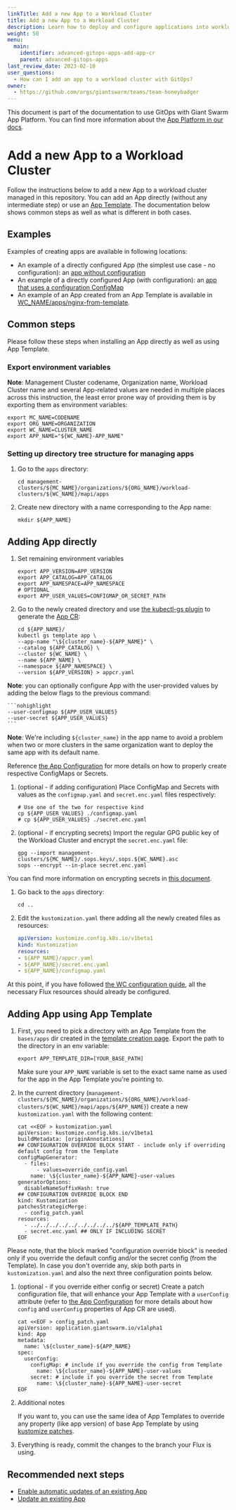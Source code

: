 ```yaml
---
linkTitle: Add a new App to a Workload Cluster
title: Add a new App to a Workload Cluster
description: Learn how to deploy and configure applications into workload clusters using GitOps.
weight: 50
menu:
  main:
    identifier: advanced-gitops-apps-add-app-cr
    parent: advanced-gitops-apps
last_review_date: 2023-02-10
user_questions:
  - How can I add an app to a workload cluster with GitOps?
owner:
  - https://github.com/orgs/giantswarm/teams/team-honeybadger
---
```


This document is part of the documentation to use GitOps with Giant Swarm App Platform. You can find more information about the [App Platform in our docs](/platform-overview/app-platform/).

# Add a new App to a Workload Cluster

Follow the instructions below to add a new App to a workload cluster managed in this repository. You can add an App directly (without any intermediate step) or use an [App Template](/advanced/gitops/apps/advanced-gitops-apps-add-app-template). The documentation below shows common steps as well as what is different in both cases.

## Examples

Examples of creating apps are available in following locations:

- An example of a directly configured App (the simplest use case - no configuration): an [app without configuration](https://github.com/giantswarm/gitops-template/tree/main//management-clusters/MC_NAME/organizations/ORG_NAME/workload-clusters/WC_NAME/apps/hello-world/)
- An example of a directly configured App (with configuration): an [app that uses a configuration ConfigMap](https://github.com/giantswarm/gitops-template/tree/main//management-clusters/MC_NAME/organizations/ORG_NAME/workload-clusters/WC_NAME/apps/nginx-ingress-controller/)
- An example of an App created from an App Template is available in [WC_NAME/apps/nginx-from-template](https://github.com/giantswarm/gitops-template/tree/main//management-clusters/MC_NAME/organizations/ORG_NAME/workload-clusters/WC_NAME/apps/nginx-from-template/).

## Common steps

Please follow these steps when installing an App directly as well as using App Template.

### Export environment variables

__Note__: Management Cluster codename, Organization name, Workload Cluster name and several App-related values are needed in multiple places across this instruction, the least error prone way of providing them is by exporting them as environment variables:

```nohighlight
export MC_NAME=CODENAME
export ORG_NAME=ORGANIZATION
export WC_NAME=CLUSTER_NAME
export APP_NAME="${WC_NAME}-APP_NAME"
```

### Setting up directory tree structure for managing apps

1. Go to the `apps` directory:

    ```nohighlight
    cd management-clusters/${MC_NAME}/organizations/${ORG_NAME}/workload-clusters/${WC_NAME}/mapi/apps
    ```

1. Create new directory with a name corresponding to the App name:

    ```nohighlight
    mkdir ${APP_NAME}
    ```

## Adding App directly

1. Set remaining environment variables

    ```nohighlight
    export APP_VERSION=APP_VERSION
    export APP_CATALOG=APP_CATALOG
    export APP_NAMESPACE=APP_NAMESPACE
    # OPTIONAL
    export APP_USER_VALUES=CONFIGMAP_OR_SECRET_PATH
    ```

1. Go to the newly created directory and use [the kubectl-gs plugin](https://github.com/giantswarm/kubectl-gs) to generate the [App CR](https://docs.giantswarm.io/ui-api/kubectl-gs/template-app/):

    ```nohighlight
    cd ${APP_NAME}/
    kubectl gs template app \
    --app-name "\${cluster_name}-${APP_NAME}" \
    --catalog ${APP_CATALOG} \
    --cluster ${WC_NAME} \
    --name ${APP_NAME} \
    --namespace ${APP_NAMESPACE} \
    --version ${APP_VERSION} > appcr.yaml
    ```

__Note__: you can optionally configure App with the user-provided values by adding the below flags to the previous command:

    ```nohighlight
    --user-configmap ${APP_USER_VALUES}
    --user-secret ${APP_USER_VALUES}
    ```

__Note__: We're including `${cluster_name}` in the app name to avoid a problem when two or more clusters in the same organization want to deploy the same app with its default name.

Reference [the App Configuration](https://docs.giantswarm.io/app-platform/app-configuration/) for more details on how to properly create respective ConfigMaps or Secrets.

1. (optional - if adding configuration) Place ConfigMap and Secrets with values as the `configmap.yaml`
  and `secret.enc.yaml` files respectively:

    ```nohighlight
    # Use one of the two for respective kind
    cp ${APP_USER_VALUES} ./configmap.yaml
    # cp ${APP_USER_VALUES} ./secret.enc.yaml
    ```

1. (optional - if encrypting secrets) Import the regular GPG public key of the Workload Cluster and encrypt the `secret.enc.yaml` file:

    ```nohighlight
    gpg --import management-clusters/${MC_NAME}/.sops.keys/.sops.${WC_NAME}.asc
    sops --encrypt --in-place secret.enc.yaml
    ```
You can find more information on encrypting secrets in [this document](https://github.com/giantswarm/gitops-template/blob/main/docs/add_mc.md#flux-gpg-master-key-pair).

1. Go back to the `apps` directory:

    ```nohighlight
    cd ..
    ```

1. Edit the `kustomization.yaml` there adding all the newly created files as resources:

    ```yaml
    apiVersion: kustomize.config.k8s.io/v1beta1
    kind: Kustomization
    resources:
    - ${APP_NAME}/appcr.yaml
    - ${APP_NAME}/secret.enc.yaml
    - ${APP_NAME}/configmap.yaml
    ```

  At this point, if you have followed [the WC configuration guide](/advanced/gitops/manage-workload-clusters), all the necessary Flux resources should already be configured.

## Adding App using App Template

1. First, you need to pick a directory with an App Template from the `bases/apps` dir created in the [template creation page](/advanced/gitops/apps/add_app_template/). Export the path to the directory in an env variable:

    ```nohighlight
    export APP_TEMPLATE_DIR=[YOUR_BASE_PATH]
    ```

    Make sure your `APP_NAME` variable is set to the exact same name as used for the app in the App Template you're pointing to.

1. In the current directory (`management-clusters/${MC_NAME}/organizations/${ORG_NAME}/workload-clusters/${WC_NAME}/mapi/apps/${APP_NAME}`) create a new `kustomization.yaml` with the following content:

    ```nohighlight
    cat <<EOF > kustomization.yaml
    apiVersion: kustomize.config.k8s.io/v1beta1
    buildMetadata: [originAnnotations]
    ## CONFIGURATION OVERRIDE BLOCK START - include only if overriding default config from the Template
    configMapGenerator:
      - files:
          - values=override_config.yaml
        name: \${cluster_name}-${APP_NAME}-user-values
    generatorOptions:
      disableNameSuffixHash: true
    ## CONFIGURATION OVERRIDE BLOCK END
    kind: Kustomization
    patchesStrategicMerge:
      - config_patch.yaml
    resources:
      - ../../../../../../../../../${APP_TEMPLATE_PATH}
      - secret.enc.yaml ## ONLY IF INCLUDING SECRET
    EOF
    ```

Please note, that the block marked "configuration override block" is needed only if you override the default config and/or the secret config (from the Template). In case you don't override any, skip both parts in `kustomization.yaml` and also the next three configuration points below.

1. (optional - if you override either config or secret) Create a patch configuration file, that will enhance your App Template with a `userConfig` attribute (refer to [the App Configuration](https://docs.giantswarm.io/app-platform/app-configuration/) for more details about how `config` and `userConfig` properties of App CR are used).

    ```nohighlight
    cat <<EOF > config_patch.yaml
    apiVersion: application.giantswarm.io/v1alpha1
    kind: App
    metadata:
      name: \${cluster_name}-${APP_NAME}
    spec:
      userConfig:
        configMap: # include if you override the config from Template
          name: \${cluster_name}-${APP_NAME}-user-values
        secret: # include if you override the secret from Template
          name: \${cluster_name}-${APP_NAME}-user-secret
    EOF
    ```

1. Additional notes

    If you want to, you can use the same idea of App Templates to override any property (like app version) of base App Template by using [kustomize patches](https://kubectl.docs.kubernetes.io/references/kustomize/kustomization/patches/).

1. Everything is ready, commit the changes to the branch your Flux is using.

## Recommended next steps

- [Enable automatic updates of an existing App](/advanced/gitops/apps/automatic_updates_appcr/)
- [Update an existing App](/advanced/gitops/apps/update_appcr/)
